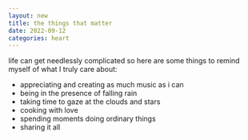 ```yaml
---
layout: new
title: the things that matter
date: 2022-09-12
categories: heart
---
```


life can get needlessly complicated so here are some things to remind myself of what I truly care about:

- appreciating and creating as much music as i can
- being in the presence of falling rain
- taking time to gaze at the clouds and stars
- cooking with love
- spending moments doing ordinary things
- sharing it all